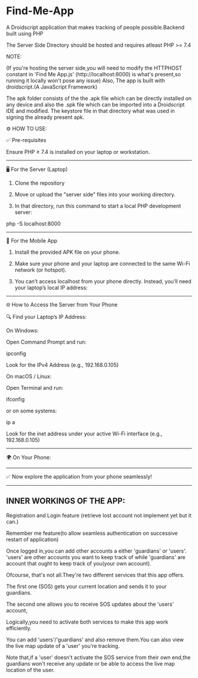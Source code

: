 # Find-Me-App
A Droidscript application that makes tracking of people possible.Backend built using PHP

The Server Side Directory should be hosted and requires atleast PHP >= 7.4

NOTE:

(If you're hosting the server side,you will need to modify the HTTPHOST constant in 'Find Me App.js' (http://localhost:8000) is what's present,so running it locally won't pose any issue)
Also,
The app is built with droidscript.(A JavaScript Framework)

The apk folder consists of the the .apk file which can be directly installed on any device and also the .spk file which can be imported into a Droidscript IDE and modified.
The keystore file in that directory what was used in signing the already present apk.


⚙️ HOW TO USE:

✅ Pre-requisites

Ensure PHP ≥ 7.4 is installed on your laptop or workstation.



---

🖥️ For the Server (Laptop)

1. Clone the repository


2. Move or upload the "server side" files into your working directory.


3. In that directory, run this command to start a local PHP development server:

php -S localhost:8000




---

📱 For the Mobile App

1. Install the provided APK file on your phone.


2. Make sure your phone and your laptop are connected to the same Wi-Fi network (or hotspot).


3. You can’t access localhost from your phone directly. Instead, you’ll need your laptop’s local IP address:




---

🌐 How to Access the Server from Your Phone

🔍 Find your Laptop’s IP Address:

On Windows:

Open Command Prompt and run:

ipconfig

Look for the IPv4 Address (e.g., 192.168.0.105)


On macOS / Linux:

Open Terminal and run:

ifconfig

or on some systems:

ip a

Look for the inet address under your active Wi-Fi interface (e.g., 192.168.0.105)




---

🌍 On Your Phone:





---

✅ Now explore the application from your phone seamlessly!


---


INNER WORKINGS OF THE APP:
-
Registration and Login feature (retrieve lost account not implement yet but it can.)

Remember me feature(to allow seamless authentication on successive restart of application)

Once logged in,you can add other accounts a either 'guardians' or 'users'. 'users' are other accounts you want to keep track of while 'guardians' are account that ought to keep track of you(your own account).

Ofcourse, that's not all.They're two different services that this app offers. 

The first one (SOS) gets your current location and sends it to your guardians.

The second one allows you to receive SOS updates about the 'users' account,

Logically,you need to activate both services to make this app work efficiently.

You can add 'users'/'guardians' and also remove them.You can also view the live map update of a 'user' you're tracking.

Note that,if a 'user' doesn't activate the SOS service from their own end,the guardians won't receive any update or be able to access the live map location of the user.
